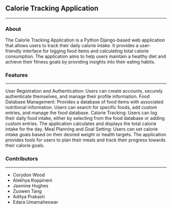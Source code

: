 ## Calorie Tracking Application


---

### About

The Calorie Tracking Application is a Python Django-based web application that allows users to track their daily calorie intake. It provides a user-friendly interface for logging food items and calculating total calorie consumption. The application aims to help users maintain a healthy diet and achieve their fitness goals by providing insights into their eating habits.

### Features

---
User Registration and Authentication: Users can create accounts, securely authenticate themselves, and manage their profile information.
Food Database Management: Provides a database of food items with associated nutritional information. Users can search for specific foods, add custom entries, and manage the food database.
Calorie Tracking: Users can log their daily food intake, either by selecting from the food database or adding custom entries. The application calculates and displays the total calorie intake for the day.
Meal Planning and Goal Setting: Users can set calorie intake goals based on their desired weight or health targets. The application provides tools for users to plan their meals and track their progress towards their calorie goals.


### Contributors

---
- Corydon Wood
- Alekhya Koppineni
- Jasmine Hughes
- Zuowen Tang
- Aditya Prakash
- Edara Umamaheswar
